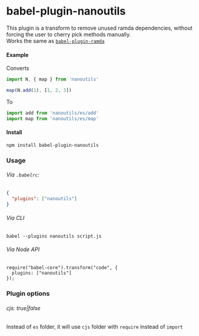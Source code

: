 # babel-plugin-nanoutils

This plugin is a transform to remove unused ramda dependencies, without forcing the user to cherry pick methods manually.  
Works the same as [`babel-plugin-ramda`](https://github.com/megawac/babel-plugin-ramda)

#### Example
Converts
```javascript
import N, { map } from 'nanoutils'

map(N.add(1), [1, 2, 3])
```

To
```javascript
import add from 'nanoutils/es/add'
import map from 'nanoutils/es/map'
```

#### Install

```
npm install babel-plugin-nanoutils
```

### Usage

###### Via `.babelrc`:
```json
{
  "plugins": ["nanoutils"]
}
```

###### Via CLI
```
babel --plugins nanoutils script.js
```

###### Via Node API
```
require("babel-core").transform("code", {
  plugins: ["nanoutils"]
});
```

### Plugin options

###### cjs: true|false
Instead of `es` folder, it will use `cjs` folder with `require` instead of `import`
